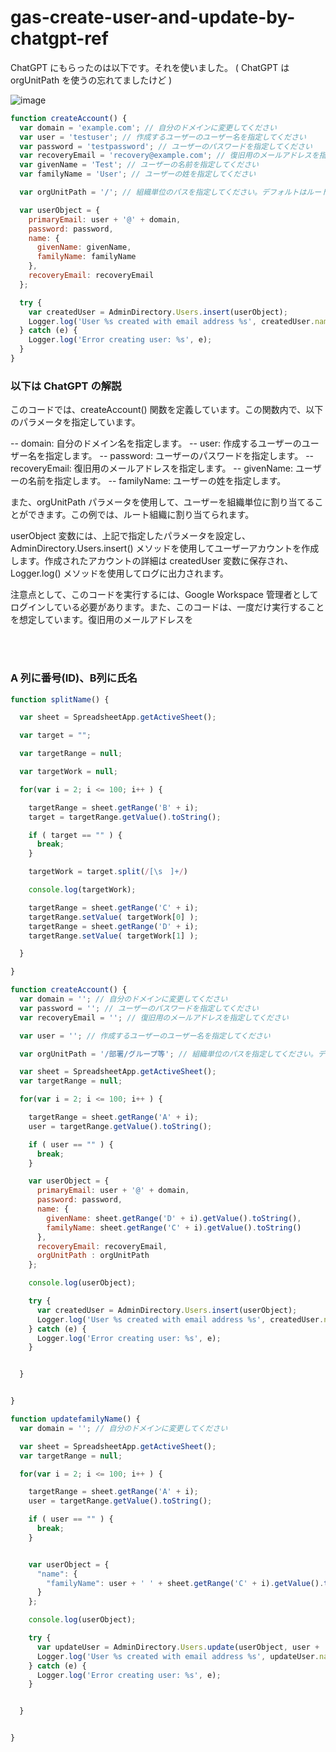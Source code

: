 # gas-create-user-and-update-by-chatgpt-ref

ChatGPT にもらったのは以下です。それを使いました。
( ChatGPT は orgUnitPath を使うの忘れてましたけど )

![image](https://user-images.githubusercontent.com/1501327/223959847-60fd2950-e74c-44f5-9f8b-25ad03d26195.png)

```javascript
function createAccount() {
  var domain = 'example.com'; // 自分のドメインに変更してください
  var user = 'testuser'; // 作成するユーザーのユーザー名を指定してください
  var password = 'testpassword'; // ユーザーのパスワードを指定してください
  var recoveryEmail = 'recovery@example.com'; // 復旧用のメールアドレスを指定してください
  var givenName = 'Test'; // ユーザーの名前を指定してください
  var familyName = 'User'; // ユーザーの姓を指定してください

  var orgUnitPath = '/'; // 組織単位のパスを指定してください。デフォルトはルートになります。

  var userObject = {
    primaryEmail: user + '@' + domain,
    password: password,
    name: {
      givenName: givenName,
      familyName: familyName
    },
    recoveryEmail: recoveryEmail
  };

  try {
    var createdUser = AdminDirectory.Users.insert(userObject);
    Logger.log('User %s created with email address %s', createdUser.name.fullName, createdUser.primaryEmail);
  } catch (e) {
    Logger.log('Error creating user: %s', e);
  }
}
```

### 以下は ChatGPT の解説
このコードでは、createAccount() 関数を定義しています。この関数内で、以下のパラメータを指定しています。

-- domain: 自分のドメイン名を指定します。
-- user: 作成するユーザーのユーザー名を指定します。
-- password: ユーザーのパスワードを指定します。
-- recoveryEmail: 復旧用のメールアドレスを指定します。
-- givenName: ユーザーの名前を指定します。
-- familyName: ユーザーの姓を指定します。

また、orgUnitPath パラメータを使用して、ユーザーを組織単位に割り当てることができます。この例では、ルート組織に割り当てられます。

userObject 変数には、上記で指定したパラメータを設定し、AdminDirectory.Users.insert() メソッドを使用してユーザーアカウントを作成します。作成されたアカウントの詳細は createdUser 変数に保存され、Logger.log() メソッドを使用してログに出力されます。

注意点として、このコードを実行するには、Google Workspace 管理者としてログインしている必要があります。また、このコードは、一度だけ実行することを想定しています。復旧用のメールアドレスを

<br><br>

### A 列に番号(ID)、B列に氏名

```javascript
function splitName() {

  var sheet = SpreadsheetApp.getActiveSheet();

  var target = "";

  var targetRange = null;

  var targetWork = null;

  for(var i = 2; i <= 100; i++ ) {

    targetRange = sheet.getRange('B' + i);
    target = targetRange.getValue().toString();

    if ( target == "" ) {
      break;
    }

    targetWork = target.split(/[\s　]+/)

    console.log(targetWork);

    targetRange = sheet.getRange('C' + i);
    targetRange.setValue( targetWork[0] );
    targetRange = sheet.getRange('D' + i);
    targetRange.setValue( targetWork[1] );

  }  

}

function createAccount() {
  var domain = ''; // 自分のドメインに変更してください
  var password = ''; // ユーザーのパスワードを指定してください
  var recoveryEmail = ''; // 復旧用のメールアドレスを指定してください

  var user = ''; // 作成するユーザーのユーザー名を指定してください

  var orgUnitPath = '/部署/グループ等'; // 組織単位のパスを指定してください。デフォルトはルートになります。

  var sheet = SpreadsheetApp.getActiveSheet();
  var targetRange = null;

  for(var i = 2; i <= 100; i++ ) {

    targetRange = sheet.getRange('A' + i);
    user = targetRange.getValue().toString();

    if ( user == "" ) {
      break;
    }

    var userObject = {
      primaryEmail: user + '@' + domain,
      password: password,
      name: {
        givenName: sheet.getRange('D' + i).getValue().toString(),
        familyName: sheet.getRange('C' + i).getValue().toString()
      },
      recoveryEmail: recoveryEmail,
      orgUnitPath : orgUnitPath
    };

    console.log(userObject);

    try {
      var createdUser = AdminDirectory.Users.insert(userObject);
      Logger.log('User %s created with email address %s', createdUser.name.fullName);
    } catch (e) {
      Logger.log('Error creating user: %s', e);
    }


  }  


}

function updatefamilyName() {
  var domain = ''; // 自分のドメインに変更してください

  var sheet = SpreadsheetApp.getActiveSheet();
  var targetRange = null;

  for(var i = 2; i <= 100; i++ ) {

    targetRange = sheet.getRange('A' + i);
    user = targetRange.getValue().toString();

    if ( user == "" ) {
      break;
    }


    var userObject = {
      "name": {
        "familyName": user + ' ' + sheet.getRange('C' + i).getValue().toString()
      }
    };

    console.log(userObject);

    try {
      var updateUser = AdminDirectory.Users.update(userObject, user + '@' + domain);
      Logger.log('User %s created with email address %s', updateUser.name.fullName);
    } catch (e) {
      Logger.log('Error creating user: %s', e);
    }


  }  


}
```
